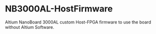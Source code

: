 # NB3000AL-HostFirmware
Altium NanoBoard 3000AL custom Host-FPGA firmware to use the board without Altium Software.
